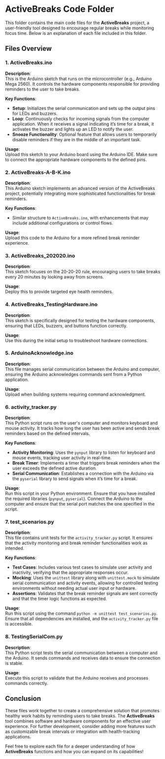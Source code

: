 # ActiveBreaks Code Folder

This folder contains the main code files for the **ActiveBreaks** project, a user-friendly tool designed to encourage regular breaks while monitoring focus time. Below is an explanation of each file included in this folder.

## Files Overview

### 1. ActiveBreaks.ino

**Description**:  
This is the Arduino sketch that runs on the microcontroller (e.g., Arduino Mega 2560). It controls the hardware components responsible for providing reminders to the user to take breaks.

**Key Functions**:
- **Setup**: Initializes the serial communication and sets up the output pins for LEDs and buzzers.
- **Loop**: Continuously checks for incoming signals from the computer application. When it receives a signal indicating it’s time for a break, it activates the buzzer and lights up an LED to notify the user.
- **Snooze Functionality**: Optional feature that allows users to temporarily disable reminders if they are in the middle of an important task.

**Usage**:  
Upload this sketch to your Arduino board using the Arduino IDE. Make sure to connect the appropriate hardware components to the defined pins.

### 2. ActiveBreaks-A-B-K.ino

**Description**:  
This Arduino sketch implements an advanced version of the ActiveBreaks project, potentially integrating more sophisticated functionalities for break reminders.

**Key Functions**:
- Similar structure to `ActiveBreaks.ino`, with enhancements that may include additional configurations or control flows.

**Usage**:  
Upload this code to the Arduino for a more refined break reminder experience.

### 3. ActiveBreaks_202020.ino

**Description**:  
This sketch focuses on the 20-20-20 rule, encouraging users to take breaks every 20 minutes by looking away from screens.

**Usage**:  
Deploy this to provide targeted eye health reminders.

### 4. ActiveBreaks_TestingHardware.ino

**Description**:  
This sketch is specifically designed for testing the hardware components, ensuring that LEDs, buzzers, and buttons function correctly.

**Usage**:  
Use this during the initial setup to troubleshoot hardware connections.

### 5. ArduinoAcknowledge.ino

**Description**:  
This file manages serial communication between the Arduino and computer, ensuring the Arduino acknowledges commands sent from a Python application.

**Usage**:  
Upload when building systems requiring command acknowledgment.

### 6. activity_tracker.py

**Description**:  
This Python script runs on the user's computer and monitors keyboard and mouse activity. It tracks how long the user has been active and sends break reminders based on the defined intervals.

**Key Functions**:
- **Activity Monitoring**: Uses the `pynput` library to listen for keyboard and mouse events, tracking user activity in real-time.
- **Break Timer**: Implements a timer that triggers break reminders when the user exceeds the defined active duration.
- **Serial Communication**: Establishes a connection with the Arduino via the `pyserial` library to send signals when it’s time for a break.

**Usage**:  
Run this script in your Python environment. Ensure that you have installed the required libraries (`pynput`, `pyserial`). Connect the Arduino to the computer and ensure that the serial port matches the one specified in the script.

### 7. test_scenarios.py

**Description**:  
This file contains unit tests for the `activity_tracker.py` script. It ensures that the activity monitoring and break reminder functionalities work as intended.

**Key Functions**:
- **Test Cases**: Includes various test cases to simulate user activity and inactivity, verifying that the appropriate responses occur.
- **Mocking**: Uses the `unittest` library along with `unittest.mock` to simulate serial communication and activity events, allowing for controlled testing environments without needing actual user input or hardware.
- **Assertions**: Validates that the break reminder signals are sent correctly and that the timer logic functions as expected.

**Usage**:  
Run this script using the command `python -m unittest test_scenarios.py`. Ensure that all dependencies are installed, and the `activity_tracker.py` file is accessible.

### 8. TestingSerialCom.py

**Description**:  
This Python script tests the serial communication between a computer and the Arduino. It sends commands and receives data to ensure the connection is stable.

**Usage**:  
Execute this script to validate that the Arduino receives and processes commands correctly.

## Conclusion

These files work together to create a comprehensive solution that promotes healthy work habits by reminding users to take breaks. The **ActiveBreaks** tool combines software and hardware components for an effective user experience. For further development, consider adding more features such as customizable break intervals or integration with health-tracking applications.

Feel free to explore each file for a deeper understanding of how **ActiveBreaks** functions and how you can expand on its capabilities!
